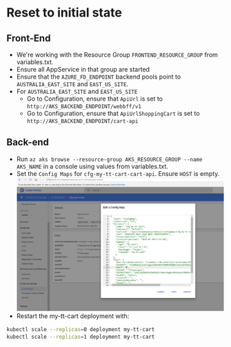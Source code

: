 # Reset to initial state

## Front-End

* We're working with the Resource Group `FRONTEND_RESOURCE_GROUP` from variables.txt.
* Ensure all AppService in that group are started
* Ensure that the `AZURE_FD_ENDPOINT` backend pools point to `AUSTRALIA_EAST_SITE` and `EAST_US_SITE`.
* For `AUSTRALIA_EAST_SITE` and `EAST_US_SITE`
  - Go to Configuration, ensure that `ApiUrl` is set to `http://AKS_BACKEND_ENDPOINT/webbff/v1`
  - Go to Configuration, ensure that `ApiUrlShoppingCart` is set to `http://AKS_BACKEND_ENDPOINT/cart-api`

## Back-end

* Run `az aks browse --resource-group AKS_RESOURCE_GROUP --name AKS_NAME` in a console using values from variables.txt.
* Set the `Config Maps` for `cfg-my-tt-cart-cart-api`. Ensure `HOST` is empty.
![](../assets/breakcart.png)
* Restart the my-tt-cart deployment with:

```bash
kubectl scale --replicas=0 deployment my-tt-cart
kubectl scale --replicas=1 deployment my-tt-cart
```
